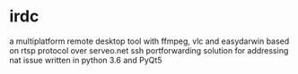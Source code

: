# irdc
a multiplatform remote desktop tool with ffmpeg, vlc and easydarwin based on rtsp protocol over serveo.net ssh portforwarding solution for addressing nat issue written in python 3.6 and PyQt5

